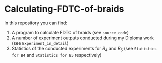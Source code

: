 # Calculating-FDTC-of-braids

In this repository you can find:

1. A program to calculate FDTC of braids (see ```source_code```)
2. A number of experiment outputs conducted during my Diploma work (see ```Experiment_in_detail```)
3. Statistics of the conducted experiments for $B_4$ and $B_5$ (see ```Statistics for B4``` and ```Statistics for B5``` respectively)
